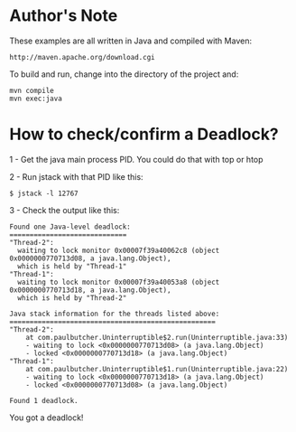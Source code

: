 # Author's Note

These examples are all written in Java and compiled with Maven:

    http://maven.apache.org/download.cgi

To build and run, change into the directory of the project and:

    mvn compile
    mvn exec:java

# How to check/confirm a Deadlock?

1 - Get the java main process PID. You could do that with top or htop

2 - Run jstack with that PID like this:

```$ jstack -l 12767```

3 - Check the output like this:

```
Found one Java-level deadlock:
=============================
"Thread-2":
  waiting to lock monitor 0x00007f39a40062c8 (object 0x0000000770713d08, a java.lang.Object),
  which is held by "Thread-1"
"Thread-1":
  waiting to lock monitor 0x00007f39a40053a8 (object 0x0000000770713d18, a java.lang.Object),
  which is held by "Thread-2"

Java stack information for the threads listed above:
===================================================
"Thread-2":
	at com.paulbutcher.Uninterruptible$2.run(Uninterruptible.java:33)
	- waiting to lock <0x0000000770713d08> (a java.lang.Object)
	- locked <0x0000000770713d18> (a java.lang.Object)
"Thread-1":
	at com.paulbutcher.Uninterruptible$1.run(Uninterruptible.java:22)
	- waiting to lock <0x0000000770713d18> (a java.lang.Object)
	- locked <0x0000000770713d08> (a java.lang.Object)

Found 1 deadlock.
```
You got a deadlock!
